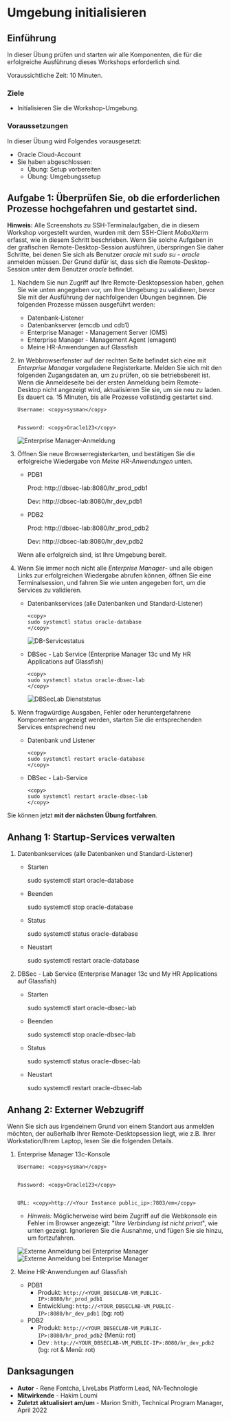 # Umgebung initialisieren

## Einführung

In dieser Übung prüfen und starten wir alle Komponenten, die für die erfolgreiche Ausführung dieses Workshops erforderlich sind.

Voraussichtliche Zeit: 10 Minuten.

### Ziele

*   Initialisieren Sie die Workshop-Umgebung.

### Voraussetzungen

In dieser Übung wird Folgendes vorausgesetzt:

*   Oracle Cloud-Account
*   Sie haben abgeschlossen:
    *   Übung: Setup vorbereiten
    *   Übung: Umgebungssetup

## Aufgabe 1: Überprüfen Sie, ob die erforderlichen Prozesse hochgefahren und gestartet sind.

**Hinweis:** Alle Screenshots zu SSH-Terminalaufgaben, die in diesem Workshop vorgestellt wurden, wurden mit dem SSH-Client _MobaXterm_ erfasst, wie in diesem Schritt beschrieben. Wenn Sie solche Aufgaben in der grafischen Remote-Desktop-Session ausführen, überspringen Sie daher Schritte, bei denen Sie sich als Benutzer _oracle_ mit _sudo su - oracle_ anmelden müssen. Der Grund dafür ist, dass sich die Remote-Desktop-Session unter dem Benutzer _oracle_ befindet.

1.  Nachdem Sie nun Zugriff auf Ihre Remote-Desktopsession haben, gehen Sie wie unten angegeben vor, um Ihre Umgebung zu validieren, bevor Sie mit der Ausführung der nachfolgenden Übungen beginnen. Die folgenden Prozesse müssen ausgeführt werden:
    
    *   Datenbank-Listener
    *   Datenbankserver (emcdb und cdb1)
    *   Enterprise Manager - Management Server (OMS)
    *   Enterprise Manager - Management Agent (emagent)
    *   Meine HR-Anwendungen auf Glassfish
2.  Im Webbrowserfenster auf der rechten Seite befindet sich eine mit _Enterprise Manager_ vorgeladene Registerkarte. Melden Sie sich mit den folgenden Zugangsdaten an, um zu prüfen, ob sie betriebsbereit ist. Wenn die Anmeldeseite bei der ersten Anmeldung beim Remote-Desktop nicht angezeigt wird, aktualisieren Sie sie, um sie neu zu laden. Es dauert ca. 15 Minuten, bis alle Prozesse vollständig gestartet sind.
    
        Username: <copy>sysman</copy>
        
    
        Password: <copy>Oracle123</copy>
        
    
    ![Enterprise Manager-Anmeldung](images/em-login.png "Enterprise Manager-Anmeldung")
    
3.  Öffnen Sie neue Browserregisterkarten, und bestätigen Sie die erfolgreiche Wiedergabe von _Meine HR-Anwendungen_ unten.
    
    *   PDB1
    
        Prod: <copy>http://dbsec-lab:8080/hr_prod_pdb1</copy>
        
    
        Dev: <copy>http://dbsec-lab:8080/hr_dev_pdb1</copy>
        
    
    *   PDB2
    
        Prod: <copy>http://dbsec-lab:8080/hr_prod_pdb2</copy>
        
    
        Dev: <copy>http://dbsec-lab:8080/hr_dev_pdb2</copy>
        
    
    Wenn alle erfolgreich sind, ist Ihre Umgebung bereit.
    
4.  Wenn Sie immer noch nicht alle _Enterprise Manager_\- und alle obigen Links zur erfolgreichen Wiedergabe abrufen können, öffnen Sie eine Terminalsession, und fahren Sie wie unten angegeben fort, um die Services zu validieren.
    
    *   Datenbankservices (alle Datenbanken und Standard-Listener)
        
            <copy>
            sudo systemctl status oracle-database
            </copy>
            
        
        ![DB-Servicestatus](images/db-service-status.png "DB-Servicestatus")
        
    *   DBSec - Lab Service (Enterprise Manager 13c und My HR Applications auf Glassfish)
        
            <copy>
            sudo systemctl status oracle-dbsec-lab
            </copy>
            
        
        ![DBSecLab Dienststatus](images/dbsec-lab-service-status.png "DBSecLab Dienststatus")
        
5.  Wenn fragwürdige Ausgaben, Fehler oder heruntergefahrene Komponenten angezeigt werden, starten Sie die entsprechenden Services entsprechend neu
    
    *   Datenbank und Listener
        
            <copy>
            sudo systemctl restart oracle-database
            </copy>
            
    *   DBSec - Lab-Service
        
            <copy>
            sudo systemctl restart oracle-dbsec-lab
            </copy>
            

Sie können jetzt **mit der nächsten Übung fortfahren**.

## Anhang 1: Startup-Services verwalten

1.  Datenbankservices (alle Datenbanken und Standard-Listener)
    
    *   Starten
    
        <copy>sudo systemctl start oracle-database</copy>
        
    
    *   Beenden
    
        <copy>sudo systemctl stop oracle-database</copy>
        
    
    *   Status
    
        <copy>sudo systemctl status oracle-database</copy>
        
    
    *   Neustart
    
        <copy>sudo systemctl restart oracle-database</copy>
        
2.  DBSec - Lab Service (Enterprise Manager 13c und My HR Applications auf Glassfish)
    
    *   Starten
    
        <copy>sudo systemctl start oracle-dbsec-lab</copy>
        
    
    *   Beenden
    
        <copy>sudo systemctl stop oracle-dbsec-lab</copy>
        
    
    *   Status
    
        <copy>sudo systemctl status oracle-dbsec-lab</copy>
        
    
    *   Neustart
    
        <copy>sudo systemctl restart oracle-dbsec-lab</copy>
        

## Anhang 2: Externer Webzugriff

Wenn Sie sich aus irgendeinem Grund von einem Standort aus anmelden möchten, der außerhalb Ihrer Remote-Desktopsession liegt, wie z.B. Ihrer Workstation/Ihrem Laptop, lesen Sie die folgenden Details.

1.  Enterprise Manager 13c-Konsole
    
        Username: <copy>sysman</copy>
        
    
        Password: <copy>Oracle123</copy>
        
    
        URL: <copy>http://<Your Instance public_ip>:7803/em</copy>
        
    
    *   _Hinweis:_ Möglicherweise wird beim Zugriff auf die Webkonsole ein Fehler im Browser angezeigt: "_Ihre Verbindung ist nicht privat_", wie unten gezeigt. Ignorieren Sie die Ausnahme, und fügen Sie sie hinzu, um fortzufahren.
    
    ![Externe Anmeldung bei Enterprise Manager](images/login-em-external-1.png "Externe Anmeldung bei Enterprise Manager") ![Externe Anmeldung bei Enterprise Manager](images/login-em-external-2.png "Externe Anmeldung bei Enterprise Manager")
    
2.  Meine HR-Anwendungen auf Glassfish
    
    *   PDB1
        *   Produkt: `http://<YOUR_DBSECLAB-VM_PUBLIC-IP>:8080/hr_prod_pdb1`
        *   Entwicklung: `http://<YOUR_DBSECLAB-VM_PUBLIC-IP>:8080/hr_dev_pdb1` (bg: rot)
    *   PDB2
        *   Produkt: `http://<YOUR_DBSECLAB-VM_PUBLIC-IP>:8080/hr_prod_pdb2` (Menü: rot)
        *   Dev : `http://<YOUR_DBSECLAB-VM_PUBLIC-IP>:8080/hr_dev_pdb2` (bg: rot & Menü: rot)

## Danksagungen

*   **Autor** - Rene Fontcha, LiveLabs Platform Lead, NA-Technologie
*   **Mitwirkende** - Hakim Loumi
*   **Zuletzt aktualisiert am/um** - Marion Smith, Technical Program Manager, April 2022